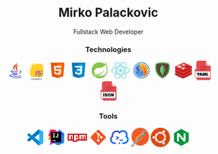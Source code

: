 <h1 align="center"> 
Mirko Palackovic
</h1>

  <p align="center">
   Fullstack Web Developer
  </p>
<h3 align="center">
Technologies
</h3>

<p align="center">
  <img title="Java" height="45" src="assets/java.svg">
  <img title="Javascript" height="45" src="assets/js.svg">
  <img title="HTML" height="45" src="assets/html.svg">
  <img title="CSS" height="45" src="assets/css.svg">

  <img title="Spring Boot" height="45" src="assets/springboot.svg">
  <img title="React" height="45" src="assets/react.svg">

  <img title="MySQL" height="45" src="assets/mysql.svg">
  <img title="MongoDB" height="45" src="assets/mongodb.svg">
  <img title="Redis" height="45" src="assets/redis.svg">

  <img title="yml" height="45" src="assets/yaml.svg">
  <img title="JSON" height="45" src="assets/json.svg">

</p>
<h3 align="center">
Tools
</h3>
<p align="center">

  <img title="Visual Studio Code" height="45" src="assets/vsc.svg">
  <img title="IntelliJ IDEA" height="45" src="assets/idea.svg">
  
  <img title="npm" height="45" src="assets/npm.svg">
  <img title="git" height="45" src="assets/git.svg">

  <img title="Termius" height="45" src="assets/termius.svg">
  <img title="Postman" height="45" src="assets/postman.svg">

  <img title="Ubuntu" height="45" src="assets/ubuntu.svg">
  <img title="NGINX" height="45" src="assets/nginx.svg">

</p>
